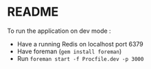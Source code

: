 # README

To run the application on dev mode :

*   Have a running Redis on localhost port 6379
*   Have foreman (`gem install foreman`)
*   Run `foreman start -f Procfile.dev -p 3000`
